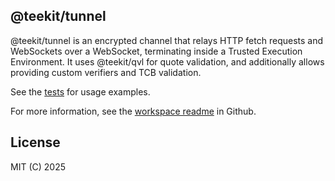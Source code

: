 ## @teekit/tunnel

@teekit/tunnel is an encrypted channel that relays HTTP fetch requests
and WebSockets over a WebSocket, terminating inside a Trusted
Execution Environment. It uses @teekit/qvl for quote validation, and
additionally allows providing custom verifiers and TCB validation.

See the
[tests](https://github.com/canvasxyz/teekit/tree/main/packages/tunnel/test)
for usage examples.

For more information, see the [workspace
readme](https://github.com/canvasxyz/teekit) in Github.

## License

MIT (C) 2025
